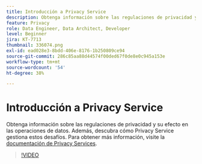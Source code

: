 ```yaml
---
title: Introducción a Privacy Service
description: Obtenga información sobre las regulaciones de privacidad y su efecto en las operaciones de datos. Además, descubra cómo Privacy Service gestiona estos desafíos.
feature: Privacy
role: Data Engineer, Data Architect, Developer
level: Beginner
jira: KT-7713
thumbnail: 336074.png
exl-id: ead028e3-8bdd-406e-8176-1b250809ce94
source-git-commit: 286c85aa88d44574f00ded67f0de8e0c945a153e
workflow-type: tm+mt
source-wordcount: '54'
ht-degree: 38%

---
```


# Introducción a Privacy Service

Obtenga información sobre las regulaciones de privacidad y su efecto en las operaciones de datos. Además, descubra cómo Privacy Service gestiona estos desafíos. Para obtener más información, visite la [documentación de Privacy Services](https://experienceleague.adobe.com/docs/experience-platform/privacy/home.html?lang=es).

>[!VIDEO](https://video.tv.adobe.com/v/336074?learn=on&enablevpops)
